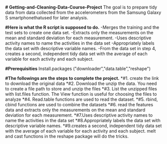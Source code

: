 **# Getting-and-Cleaning-Data-Course-Project**
The goal is to prepare tidy data from data collected from the accelerometers from the Samsung Galaxy S smartphonethatused for 
later analysis.

**#Here is what the R script is supposed to do.**
-Merges the training and the test sets to create one data set.
-Extracts only the measurements on the mean and standard deviation for each measurement.
-Uses descriptive activity names to name the activities in the data set
-Appropriately labels the data set with descriptive variable names.
-From the data set in step 4, creates a second, independent tidy data set with the average of each variable for each activity 
and each subject.




**#Prerequisities**
Install.packages ("downloader","data.table","reshape") 

**#The followings are the steps to complete the project.**
*#1. create the link to download the original data
*#2. Download the unzip the data. You need to create a file path to store and unzip the files
*#3. List the unzipped files with list.files function. The View function is useful for choosing the files to analyze
*#4. Read.table functions are used to read the dataset.
*#5. rbind, cbind functions are used to combine the datasets
*#6. read the features data and extracts only the measurements on the mean and standard deviation for each measurement.
*#7.Uses descriptive activity names to name the activities in the data set
*#8.Appropriately labels the data set with descriptive variable names.
*#9.creates a second, independent tidy data set with the average of each variable for each activity and each subject.
   melt and cast functions in the reshape package will do the tricks. 
 
